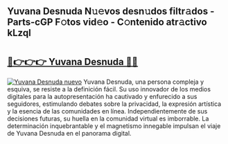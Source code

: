 ## Yuvana Desnuda N𝚞𝚎vos desn𝚞dos filtr𝚊dos - Parts-cGP F𝚘tos vid𝚎o - C𝚘ntenido atr𝚊ctivo kLzql

# <h2><a href="http://mb9wrjw.tromn.icu/?c=Yuvana+Desnuda">🔗👉👉👉 Yuvana Desnuda 🔗🔗</a></h2>

[![Yuvana Desnuda nuevo](https://i.imgur.com/pEAQMta.gif)](http://mb9wrjw.tromn.icu/?c=Yuvana+Desnuda)
Yuvana Desnuda, una persona compleja y esquiva, se resiste a la definición fácil. Su uso innovador de los medios digitales para la autopresentación ha cautivado y enfurecido a sus seguidores, estimulando debates sobre la privacidad, la expresión artística y la esencia de las comunidades en línea. Independientemente de sus decisiones futuras, su huella en la comunidad virtual es imborrable. La determinación inquebrantable y el magnetismo innegable impulsan el viaje de Yuvana Desnuda en el panorama digital.
